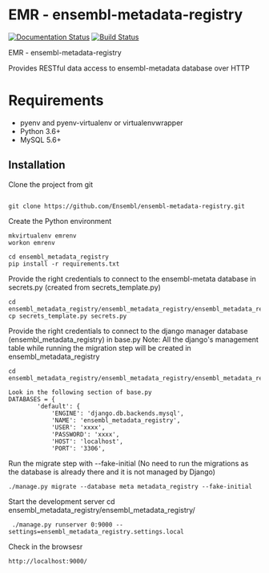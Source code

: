 EMR - ensembl-metadata-registry
===============================


[![Documentation Status](https://readthedocs.org/projects/ensembl-metadata-registry/badge/?version=latest)](http://ensembl-metadata-registry.readthedocs.io/en/latest/?badge=latest) [![Build Status](https://travis-ci.org/Ensembl/ensembl-metadata-registry.svg?branch=master)](https://travis-ci.org/Ensembl/ensembl-metadata-registry)

EMR - ensembl-metadata-registry

Provides RESTful data access to ensembl-metadata database over HTTP


# Requirements
- pyenv and pyenv-virtualenv or virtualenvwrapper
- Python 3.6+
- MySQL 5.6+


Installation
------------
Clone the project from git

```

git clone https://github.com/Ensembl/ensembl-metadata-registry.git

```

Create the Python environment

```
mkvirtualenv emrenv
workon emrenv

cd ensembl_metadata_registry
pip install -r requirements.txt 

```

Provide the right credentials to connect to the ensembl-metata database in secrets.py (created from secrets_template.py)

```
cd ensembl_metadata_registry/ensembl_metadata_registry/ensembl_metadata_registry/settings
cp secrets_template.py secrets.py

```

Provide the right credentials to connect to the django manager database (ensembl_metadata_registry) in base.py
Note: All the django's management table while running the migration step will be created in ensembl_metadata_registry
```
cd ensembl_metadata_registry/ensembl_metadata_registry/ensembl_metadata_registry/settings

Look in the following section of base.py
DATABASES = {
        'default': {
            'ENGINE': 'django.db.backends.mysql',
            'NAME': 'ensembl_metadata_registry',
            'USER': 'xxxx',
            'PASSWORD': 'xxxx',
            'HOST': 'localhost',
            'PORT': '3306',

```



Run the migrate step with --fake-initial (No need to run the migrations as the database is already there and it is not managed by Django)
```
./manage.py migrate --database meta metadata_registry --fake-initial
```

Start the development server
cd ensembl_metadata_registry/ensembl_metadata_registry/
```
 ./manage.py runserver 0:9000 --settings=ensembl_metadata_registry.settings.local
```

Check in the browsesr
```
http://localhost:9000/
```


